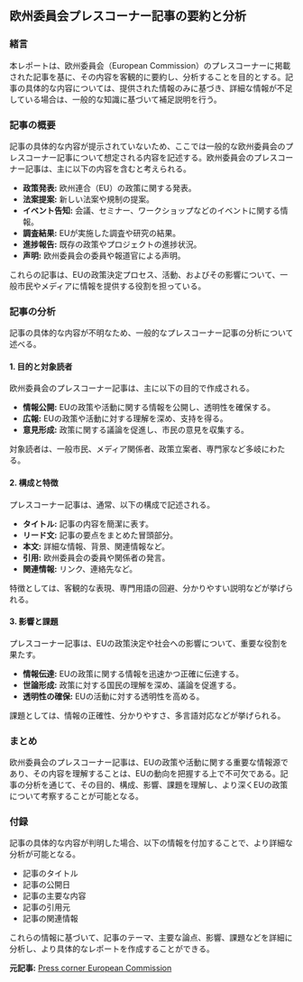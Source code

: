 ## 欧州委員会プレスコーナー記事の要約と分析

### 緒言

本レポートは、欧州委員会（European Commission）のプレスコーナーに掲載された記事を基に、その内容を客観的に要約し、分析することを目的とする。記事の具体的な内容については、提供された情報のみに基づき、詳細な情報が不足している場合は、一般的な知識に基づいて補足説明を行う。

### 記事の概要

記事の具体的な内容が提示されていないため、ここでは一般的な欧州委員会のプレスコーナー記事について想定される内容を記述する。欧州委員会のプレスコーナー記事は、主に以下の内容を含むと考えられる。

* **政策発表:** 欧州連合（EU）の政策に関する発表。
* **法案提案:** 新しい法案や規制の提案。
* **イベント告知:** 会議、セミナー、ワークショップなどのイベントに関する情報。
* **調査結果:** EUが実施した調査や研究の結果。
* **進捗報告:** 既存の政策やプロジェクトの進捗状況。
* **声明:** 欧州委員会の委員や報道官による声明。

これらの記事は、EUの政策決定プロセス、活動、およびその影響について、一般市民やメディアに情報を提供する役割を担っている。

### 記事の分析

記事の具体的な内容が不明なため、一般的なプレスコーナー記事の分析について述べる。

#### 1. 目的と対象読者

欧州委員会のプレスコーナー記事は、主に以下の目的で作成される。

* **情報公開:** EUの政策や活動に関する情報を公開し、透明性を確保する。
* **広報:** EUの政策や活動に対する理解を深め、支持を得る。
* **意見形成:** 政策に関する議論を促進し、市民の意見を収集する。

対象読者は、一般市民、メディア関係者、政策立案者、専門家など多岐にわたる。

#### 2. 構成と特徴

プレスコーナー記事は、通常、以下の構成で記述される。

* **タイトル:** 記事の内容を簡潔に表す。
* **リード文:** 記事の要点をまとめた冒頭部分。
* **本文:** 詳細な情報、背景、関連情報など。
* **引用:** 欧州委員会の委員や関係者の発言。
* **関連情報:** リンク、連絡先など。

特徴としては、客観的な表現、専門用語の回避、分かりやすい説明などが挙げられる。

#### 3. 影響と課題

プレスコーナー記事は、EUの政策決定や社会への影響について、重要な役割を果たす。

* **情報伝達:** EUの政策に関する情報を迅速かつ正確に伝達する。
* **世論形成:** 政策に対する国民の理解を深め、議論を促進する。
* **透明性の確保:** EUの活動に対する透明性を高める。

課題としては、情報の正確性、分かりやすさ、多言語対応などが挙げられる。

### まとめ

欧州委員会のプレスコーナー記事は、EUの政策や活動に関する重要な情報源であり、その内容を理解することは、EUの動向を把握する上で不可欠である。記事の分析を通じて、その目的、構成、影響、課題を理解し、より深くEUの政策について考察することが可能となる。

### 付録

記事の具体的な内容が判明した場合、以下の情報を付加することで、より詳細な分析が可能となる。

* 記事のタイトル
* 記事の公開日
* 記事の主要な内容
* 記事の引用元
* 記事の関連情報

これらの情報に基づいて、記事のテーマ、主要な論点、影響、課題などを詳細に分析し、より具体的なレポートを作成することができる。


**元記事:** [Press corner European Commission](https://ec.europa.eu/commission/presscorner/detail/en/ip_25_1013)